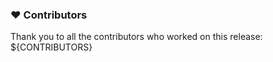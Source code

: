 ### :heart: Contributors

Thank you to all the contributors who worked on this release:
${CONTRIBUTORS}
